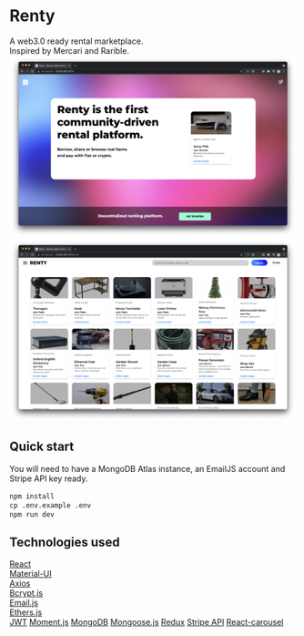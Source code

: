 # Renty

A web3.0 ready rental marketplace.\
Inspired by Mercari and Rarible.\
![home](./home.png)
![home](./marketplace.png)

## Quick start

You will need to have a MongoDB Atlas instance, an EmailJS account and Stripe API key ready.

```
npm install
cp .env.example .env
npm run dev
```

## Technologies used

[React](https://reactjs.org/)\
[Material-UI](https://material-ui.com/)\
[Axios](https://axios-http.com/docs/intro)\
[Bcrypt.js](https://www.npmjs.com/package/bcryptjs)\
[Email.js](https://www.emailjs.com/)\
[Ethers.js](https://docs.ethers.io/v5/)\
[JWT](https://jwt.io/)
[Moment.js](https://momentjs.com/)
[MongoDB](https://www.mongodb.com/)
[Mongoose.js](https://mongoosejs.com/docs/api.html)
[Redux](https://redux.js.org/)
[Stripe API](https://stripe.com/docs/api)
[React-carousel](https://www.npmjs.com/package/@brainhubeu/react-carousel)
